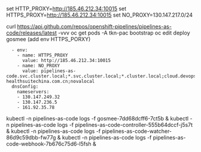 set HTTP_PROXY=http://185.46.212.34:10015
set HTTPS_PROXY=http://185.46.212.34:10015
set NO_PROXY=130.147.217.0/24


curl https://api.github.com/repos/openshift-pipelines/pipelines-as-code/releases/latest  -vvv
oc get pods -A 
tkn-pac bootstrap
oc edit deploy gosmee (add env HTTPS_PORXY)

      - env:
        - name: HTTPS_PROXY
          value: http://185.46.212.34:10015
        - name: NO_PROXY
          value: pipelines-as-code.svc.cluster.local;*.svc.cluster.local;*.cluster.local;cloud.devops.philips-healthsuitechina.com.cn;novalocal
      dnsConfig:
        nameservers:
        - 130.147.249.32
        - 130.147.236.5
        - 161.92.35.78



kubectl -n pipelines-as-code logs -f gosmee-7dd68dcff6-7ct5b & 
kubectl -n pipelines-as-code logs -f  pipelines-as-code-controller-555b64dccf-j5s7t &
kubectl -n pipelines-as-code logs -f pipelines-as-code-watcher-86d9c59dbb-fw77g &
kubectl -n pipelines-as-code logs -f pipelines-as-code-webhook-7b676c75d6-l5fsh & 